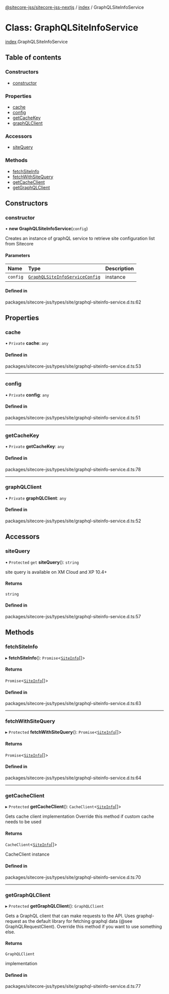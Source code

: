 [@sitecore-jss/sitecore-jss-nextjs](../README.md) / [index](../modules/index.md) / GraphQLSiteInfoService

# Class: GraphQLSiteInfoService

[index](../modules/index.md).GraphQLSiteInfoService

## Table of contents

### Constructors

- [constructor](index.GraphQLSiteInfoService.md#constructor)

### Properties

- [cache](index.GraphQLSiteInfoService.md#cache)
- [config](index.GraphQLSiteInfoService.md#config)
- [getCacheKey](index.GraphQLSiteInfoService.md#getcachekey)
- [graphQLClient](index.GraphQLSiteInfoService.md#graphqlclient)

### Accessors

- [siteQuery](index.GraphQLSiteInfoService.md#sitequery)

### Methods

- [fetchSiteInfo](index.GraphQLSiteInfoService.md#fetchsiteinfo)
- [fetchWithSiteQuery](index.GraphQLSiteInfoService.md#fetchwithsitequery)
- [getCacheClient](index.GraphQLSiteInfoService.md#getcacheclient)
- [getGraphQLClient](index.GraphQLSiteInfoService.md#getgraphqlclient)

## Constructors

### constructor

• **new GraphQLSiteInfoService**(`config`)

Creates an instance of graphQL service to retrieve site configuration list from Sitecore

#### Parameters

| Name | Type | Description |
| :------ | :------ | :------ |
| `config` | [`GraphQLSiteInfoServiceConfig`](../modules/index.md#graphqlsiteinfoserviceconfig) | instance |

#### Defined in

packages/sitecore-jss/types/site/graphql-siteinfo-service.d.ts:62

## Properties

### cache

• `Private` **cache**: `any`

#### Defined in

packages/sitecore-jss/types/site/graphql-siteinfo-service.d.ts:53

___

### config

• `Private` **config**: `any`

#### Defined in

packages/sitecore-jss/types/site/graphql-siteinfo-service.d.ts:51

___

### getCacheKey

• `Private` **getCacheKey**: `any`

#### Defined in

packages/sitecore-jss/types/site/graphql-siteinfo-service.d.ts:78

___

### graphQLClient

• `Private` **graphQLClient**: `any`

#### Defined in

packages/sitecore-jss/types/site/graphql-siteinfo-service.d.ts:52

## Accessors

### siteQuery

• `Protected` `get` **siteQuery**(): `string`

site query is available on XM Cloud and XP 10.4+

#### Returns

`string`

#### Defined in

packages/sitecore-jss/types/site/graphql-siteinfo-service.d.ts:57

## Methods

### fetchSiteInfo

▸ **fetchSiteInfo**(): `Promise`\<[`SiteInfo`](../modules/index.md#siteinfo)[]\>

#### Returns

`Promise`\<[`SiteInfo`](../modules/index.md#siteinfo)[]\>

#### Defined in

packages/sitecore-jss/types/site/graphql-siteinfo-service.d.ts:63

___

### fetchWithSiteQuery

▸ `Protected` **fetchWithSiteQuery**(): `Promise`\<[`SiteInfo`](../modules/index.md#siteinfo)[]\>

#### Returns

`Promise`\<[`SiteInfo`](../modules/index.md#siteinfo)[]\>

#### Defined in

packages/sitecore-jss/types/site/graphql-siteinfo-service.d.ts:64

___

### getCacheClient

▸ `Protected` **getCacheClient**(): `CacheClient`\<[`SiteInfo`](../modules/index.md#siteinfo)[]\>

Gets cache client implementation
Override this method if custom cache needs to be used

#### Returns

`CacheClient`\<[`SiteInfo`](../modules/index.md#siteinfo)[]\>

CacheClient instance

#### Defined in

packages/sitecore-jss/types/site/graphql-siteinfo-service.d.ts:70

___

### getGraphQLClient

▸ `Protected` **getGraphQLClient**(): `GraphQLClient`

Gets a GraphQL client that can make requests to the API. Uses graphql-request as the default
library for fetching graphql data (@see GraphQLRequestClient). Override this method if you
want to use something else.

#### Returns

`GraphQLClient`

implementation

#### Defined in

packages/sitecore-jss/types/site/graphql-siteinfo-service.d.ts:77
